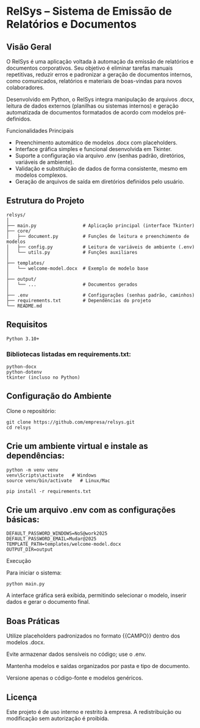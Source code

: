 # RelSys – Sistema de Emissão de Relatórios e Documentos
## Visão Geral

O RelSys é uma aplicação voltada à automação da emissão de relatórios e documentos corporativos.
Seu objetivo é eliminar tarefas manuais repetitivas, reduzir erros e padronizar a geração de documentos internos, como comunicados, relatórios e materiais de boas-vindas para novos colaboradores.

Desenvolvido em Python, o RelSys integra manipulação de arquivos .docx, leitura de dados externos (planilhas ou sistemas internos) e geração automatizada de documentos formatados de acordo com modelos pré-definidos.

Funcionalidades Principais

- Preenchimento automático de modelos .docx com placeholders.
- Interface gráfica simples e funcional desenvolvida em Tkinter.
- Suporte a configuração via arquivo .env (senhas padrão, diretórios, variáveis de ambiente).
- Validação e substituição de dados de forma consistente, mesmo em modelos complexos.
- Geração de arquivos de saída em diretórios definidos pelo usuário.

## Estrutura do Projeto
```
relsys/
│
├── main.py                 # Aplicação principal (interface Tkinter)
├── core/
│   ├── document.py         # Funções de leitura e preenchimento de modelos
│   ├── config.py           # Leitura de variáveis de ambiente (.env)
│   └── utils.py            # Funções auxiliares
│
├── templates/
│   └── welcome-model.docx  # Exemplo de modelo base
│
├── output/
│   └── ...                 # Documentos gerados
│
├── .env                    # Configurações (senhas padrão, caminhos)
├── requirements.txt        # Dependências do projeto
└── README.md
```
## Requisitos
```
Python 3.10+
```

### Bibliotecas listadas em requirements.txt:
```
python-docx
python-dotenv
tkinter (incluso no Python)
```
## Configuração do Ambiente

Clone o repositório:
```
git clone https://github.com/empresa/relsys.git
cd relsys
```

## Crie um ambiente virtual e instale as dependências:
```
python -m venv venv
venv\Scripts\activate   # Windows
source venv/bin/activate   # Linux/Mac
```
```
pip install -r requirements.txt
```

## Crie um arquivo .env com as configurações básicas:
```
DEFAULT_PASSWORD_WINDOWS=NoS@work2025
DEFAULT_PASSWORD_EMAIL=Mudar@2025
TEMPLATE_PATH=templates/welcome-model.docx
OUTPUT_DIR=output
```
Execução

Para iniciar o sistema:
```
python main.py
```

A interface gráfica será exibida, permitindo selecionar o modelo, inserir dados e gerar o documento final.

## Boas Práticas

Utilize placeholders padronizados no formato {{CAMPO}} dentro dos modelos .docx.

Evite armazenar dados sensíveis no código; use o .env.

Mantenha modelos e saídas organizados por pasta e tipo de documento.

Versione apenas o código-fonte e modelos genéricos.

## Licença

Este projeto é de uso interno e restrito à empresa.
A redistribuição ou modificação sem autorização é proibida.